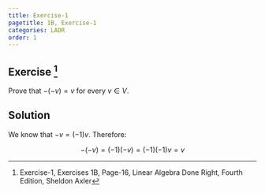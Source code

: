 ```yaml
---
title: Exercise-1
pagetitle: 1B, Exercise-1
categories: LADR
order: 1
---
```


## Exercise [^1]

Prove that $-(-v) = v$ for every $v \in V$.

## Solution

We know that $-v = (-1)v$. Therefore: 

$$
-(-v) = (-1)(-v) = (-1)(-1)v = v
$$

[^1]: Exercise-1, Exercises 1B, Page-16, Linear Algebra Done Right, Fourth Edition, Sheldon Axler
